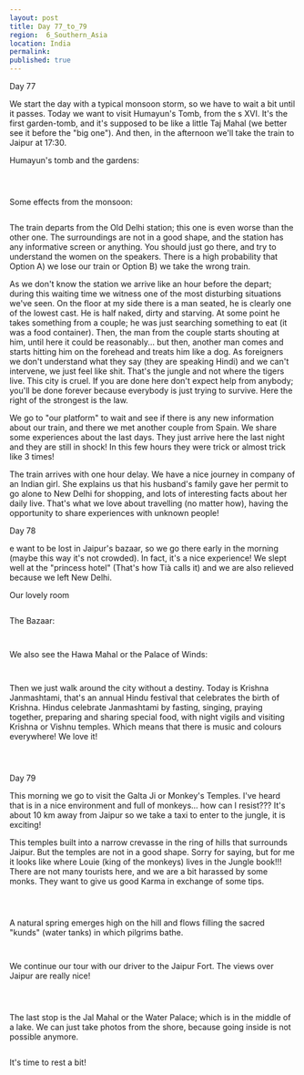 ```yaml
---
layout: post
title: Day 77_to_79
region:  6_Southern_Asia
location: India
permalink: 
published: true
---
```


Day 77

We start the day with a typical monsoon storm, so we have to wait a bit until it passes. Today we want to visit Humayun's Tomb, from the s XVI. It's the first garden-tomb, and it's supposed to be like a little Taj Mahal (we better see it before the "big one"). And then, in the afternoon we'll take the train to Jaipur at 17:30.

Humayun's tomb and the gardens:

<p><a
href="https://lh3.googleusercontent.com/tPa6DNIs3y3qqIEuKZ7VvkLvo0-8wPvYtUVeLcnVGNwJMRFsyVXVS5_lm6-qS1ke5K6SySYreMCdMfQgjmlx0IMEHCKHNcmN4rNQI-mdhsZo4a4Zd34A5ySx0XNEtk3EvUszPMV8u9Hlpm2eKt3wZngtq1MMUqjXasae3Ze_wkv8lhtXBQ4rQg9Ce3Ey8bKzWZnusIvfWmsKuEBHMIOXj5Qriwb-Yu0QQPv4vTudGjxz7Blnn_AdCdW6LLjSokSPGpASRAcqLR7KAnOQQF00rOkTQDfZugTQB3Riysy6-4E_ah-6dPJU3rS1hV52-a7P794jJ11sTvHqaO3fsT1jK73eh-z_jKHYLMwpBeMPq6RiDP8RKZ3ra6cTcpB-ABz_qy-zI627AjJjoC3Sh9E-hEEeD2hXCXhQ9opmI7v--K57DpPox-zoHBD0LcuhTJ7FykXmGWyc9WeguGNd6HyBOswkMqa4hgRRbf8fxy9K2hFcELZNiVQvSllgafjjxFYmjnZdjwBybtHwMQSLczwDCGt4bCcrqo1kPwJMDUvd9ybtJ-87PiYBvCf2o3R8XEeR6N496xdIrLB_FhxOfcu1uSH1umGEh5FOyI_SucY8z7DVYTH2D2BgbpIsXw1-hgyvAi5f58V-e0MwbnGqI1uMgBwALPj2xRCsTO2F5jl-7FKdZAnzN4YttvX4Rg=w836-h627-no"><img 
src="https://lh3.googleusercontent.com/tPa6DNIs3y3qqIEuKZ7VvkLvo0-8wPvYtUVeLcnVGNwJMRFsyVXVS5_lm6-qS1ke5K6SySYreMCdMfQgjmlx0IMEHCKHNcmN4rNQI-mdhsZo4a4Zd34A5ySx0XNEtk3EvUszPMV8u9Hlpm2eKt3wZngtq1MMUqjXasae3Ze_wkv8lhtXBQ4rQg9Ce3Ey8bKzWZnusIvfWmsKuEBHMIOXj5Qriwb-Yu0QQPv4vTudGjxz7Blnn_AdCdW6LLjSokSPGpASRAcqLR7KAnOQQF00rOkTQDfZugTQB3Riysy6-4E_ah-6dPJU3rS1hV52-a7P794jJ11sTvHqaO3fsT1jK73eh-z_jKHYLMwpBeMPq6RiDP8RKZ3ra6cTcpB-ABz_qy-zI627AjJjoC3Sh9E-hEEeD2hXCXhQ9opmI7v--K57DpPox-zoHBD0LcuhTJ7FykXmGWyc9WeguGNd6HyBOswkMqa4hgRRbf8fxy9K2hFcELZNiVQvSllgafjjxFYmjnZdjwBybtHwMQSLczwDCGt4bCcrqo1kPwJMDUvd9ybtJ-87PiYBvCf2o3R8XEeR6N496xdIrLB_FhxOfcu1uSH1umGEh5FOyI_SucY8z7DVYTH2D2BgbpIsXw1-hgyvAi5f58V-e0MwbnGqI1uMgBwALPj2xRCsTO2F5jl-7FKdZAnzN4YttvX4Rg=w836-h627-no" class="oversize" alt=""></a></p>

<p><a
href="https://lh3.googleusercontent.com/aRoFs1stinP28gwq0VqyvJk4r9zW0pCfwGpfj1mm226gGrvrpH87p78ukgQ8U6u03NxWPzVHFAETAPiZvKkwYUy9zem2VDp4jIDJwHw2s6BpHsbUYICMThGMyRAdOgUcpSZ_4tWyfakyWTGzyl0pbcKkGwKEHmGLOHzAm_ZJY780q4NOo7Hiia1ieqKmJ7eRu3BPBdzCYS6W97aQwEFwpi4c8LMxWlExso306kfUJj8Vz7Qf-sv9kSL_Mq7ePluyYdLUhqHFF2Gp6QMOhZReyeVcOWkJAcC5qGqLQKJ5NjlTpLrvUHKUtSC1cnvRs6B71-8NArJ6WNV5GrWChNRcgDvo-iqTGNxCRtGBuG5U_mcmtoFPEBLuEkYUtPb5nF5B9B9x97_hzgXD7mYDJ0VjrS11iPsfu6Uq23839dQu1FPuWCztQaUeRgaS0TfrYVNtrigVXDrQB7exSRsuP1Hv3mFLBHkvfiOOJKnBOMgVRRkaz8dkwrm1puyWv71ZMP6s4enWj0KeNgBQnOckyuWwCf0qEZtGT5J5qfFsIAeiwqdK8U_YGSUsJAXd1w8tFusNk_-amtvczHrfMObTWsg--MGkv4njUCu3bm-7t8caTmsM15sfmpJ45unz-3nXx5XIzdjOeT9QcwdqiFR6AklF5Ovob1kbICkO5X58SGizUI3yusticaeMOWAn4Q=w836-h627-no"><img 
src="https://lh3.googleusercontent.com/aRoFs1stinP28gwq0VqyvJk4r9zW0pCfwGpfj1mm226gGrvrpH87p78ukgQ8U6u03NxWPzVHFAETAPiZvKkwYUy9zem2VDp4jIDJwHw2s6BpHsbUYICMThGMyRAdOgUcpSZ_4tWyfakyWTGzyl0pbcKkGwKEHmGLOHzAm_ZJY780q4NOo7Hiia1ieqKmJ7eRu3BPBdzCYS6W97aQwEFwpi4c8LMxWlExso306kfUJj8Vz7Qf-sv9kSL_Mq7ePluyYdLUhqHFF2Gp6QMOhZReyeVcOWkJAcC5qGqLQKJ5NjlTpLrvUHKUtSC1cnvRs6B71-8NArJ6WNV5GrWChNRcgDvo-iqTGNxCRtGBuG5U_mcmtoFPEBLuEkYUtPb5nF5B9B9x97_hzgXD7mYDJ0VjrS11iPsfu6Uq23839dQu1FPuWCztQaUeRgaS0TfrYVNtrigVXDrQB7exSRsuP1Hv3mFLBHkvfiOOJKnBOMgVRRkaz8dkwrm1puyWv71ZMP6s4enWj0KeNgBQnOckyuWwCf0qEZtGT5J5qfFsIAeiwqdK8U_YGSUsJAXd1w8tFusNk_-amtvczHrfMObTWsg--MGkv4njUCu3bm-7t8caTmsM15sfmpJ45unz-3nXx5XIzdjOeT9QcwdqiFR6AklF5Ovob1kbICkO5X58SGizUI3yusticaeMOWAn4Q=w836-h627-no" class="oversize" alt=""></a></p>

<p><a
href="https://lh3.googleusercontent.com/4nwvXcbBnAN1BwIs-454g9aQCxZIYiTkyH3jTDxsvjcd48Tg4Y45enL1MQvng2tVAgnGFXp-3djTLQcVD__U7dZatOyWKD8ie9I4wi6UcuMW_cmPduf9nQSK8IU4FN_jRB-R7QXyziIReFv2Tl7goBuIb-71lvG3KN-Dg2Fi5LUXuNbAZhLjW81JRwPcTCGzJ6g6DzXCcgJbfPh0WFOGIeAKzx3cQ-UJfDEPPfAUqWypW52HCrT2oxSITKhPmomBECLqCp0T8lIE28gRiyKUSGlHaRP1XcYe0k0SFC5Jeo5Ns9nfnAyCsTXK2zMZm2QuEsHNnwM3amQK7XTUvQ2WoHRwTEp0enpfnS0rZeJw4yhjRBUip18LryIZM0rFfEgmJUoQUx1OmZIQBTmQA3ysn4w7jyQaLAUrW1Feui8VhuGsqXBPNU3mAyYBfhWUNYZkPU4qHGQoYSy5XhPj-FEs2qxZKKedHhelzJePWAid6QDja0gjmtFfkjZ-miBrc01h83D9G--FHm5zosvF77hkGCyzkVm8hPugZdnLH5oXeucvgNRMWeLR1_kcrZKRIWamLnvAedSBJDwgdFpVAcqDlBFFnGGFdtrs5A4TKtimSP85rYQUjOQhOoWx8xIJDud_h71wxF0j0xyRIH7_YSxbyN-QdMa4xbrMcwIY03yh_aMu568bbKZIjYueFg=w836-h627-no"><img 
src="https://lh3.googleusercontent.com/4nwvXcbBnAN1BwIs-454g9aQCxZIYiTkyH3jTDxsvjcd48Tg4Y45enL1MQvng2tVAgnGFXp-3djTLQcVD__U7dZatOyWKD8ie9I4wi6UcuMW_cmPduf9nQSK8IU4FN_jRB-R7QXyziIReFv2Tl7goBuIb-71lvG3KN-Dg2Fi5LUXuNbAZhLjW81JRwPcTCGzJ6g6DzXCcgJbfPh0WFOGIeAKzx3cQ-UJfDEPPfAUqWypW52HCrT2oxSITKhPmomBECLqCp0T8lIE28gRiyKUSGlHaRP1XcYe0k0SFC5Jeo5Ns9nfnAyCsTXK2zMZm2QuEsHNnwM3amQK7XTUvQ2WoHRwTEp0enpfnS0rZeJw4yhjRBUip18LryIZM0rFfEgmJUoQUx1OmZIQBTmQA3ysn4w7jyQaLAUrW1Feui8VhuGsqXBPNU3mAyYBfhWUNYZkPU4qHGQoYSy5XhPj-FEs2qxZKKedHhelzJePWAid6QDja0gjmtFfkjZ-miBrc01h83D9G--FHm5zosvF77hkGCyzkVm8hPugZdnLH5oXeucvgNRMWeLR1_kcrZKRIWamLnvAedSBJDwgdFpVAcqDlBFFnGGFdtrs5A4TKtimSP85rYQUjOQhOoWx8xIJDud_h71wxF0j0xyRIH7_YSxbyN-QdMa4xbrMcwIY03yh_aMu568bbKZIjYueFg=w836-h627-no" class="oversize" alt=""></a></p>

Some effects from the monsoon:

<p><a
href="https://lh3.googleusercontent.com/Lr6080Bt_SqwpNGRRzTT1YPLK945QKVkglg8qqnrB50XVP0AapVAvDHEP99oYVe-q1V70_pYLa5e20tgS4kGgh2A8DAWrVSaLrIh46s2yQ6d9dXt59Op7DUF4y70kv6wNgRNa6aAnJD_qDn_m5GE8lWIMqFxqDEjvj1hkbDkGQdyVq-_2Ug-TJGvBh2teuZ5njXhmmm2HBOS4M3I5b0I0dgPqR8k1DDW7LWN5-cWWvtfy3nEZbkA8hZ1HDjBStV7DmTo0JB861UrmgFWJDOE_1R87VA7_k19m3RWP_WFqlfd4DCCYEDucuyl4jyb8FG5-8Rdmu343vEiH7MB1T9d5P4UKcstFzYJ8MhYbbcLTBAybJYL-NLU7n9qPCkRMhtcR_CVu9TOMsNtCRt56BmlTIaCX8lraWkGzuGywdlTUIElKJJbEiSyAX1fRphpNnyI7G2x3ADQd-zvJoHVoMkgKZ1KLqvZJXPWdLauSrqZRrKFFGCVGrXWiglAFH6Ac0lNMK-6PIHcbeNpuqps6ilUjvVwWZ5hiwjA5fCTldAr66Jqdp3_D_noJd-EiX57kujGZZ0Cb0nj0zEmKWhJBGcNY3BsgJ3UqiZppj6ClcteGPNYXSTaAm1_Ni9LVfdhHc3JTk-RWKTcLWCUilRRMWmZBiCe0Klu3NoAPnG2Hg8aLxLh6cIXC_eLUwuxZQ=w546-h307-k-no"><img 
src="https://lh3.googleusercontent.com/Lr6080Bt_SqwpNGRRzTT1YPLK945QKVkglg8qqnrB50XVP0AapVAvDHEP99oYVe-q1V70_pYLa5e20tgS4kGgh2A8DAWrVSaLrIh46s2yQ6d9dXt59Op7DUF4y70kv6wNgRNa6aAnJD_qDn_m5GE8lWIMqFxqDEjvj1hkbDkGQdyVq-_2Ug-TJGvBh2teuZ5njXhmmm2HBOS4M3I5b0I0dgPqR8k1DDW7LWN5-cWWvtfy3nEZbkA8hZ1HDjBStV7DmTo0JB861UrmgFWJDOE_1R87VA7_k19m3RWP_WFqlfd4DCCYEDucuyl4jyb8FG5-8Rdmu343vEiH7MB1T9d5P4UKcstFzYJ8MhYbbcLTBAybJYL-NLU7n9qPCkRMhtcR_CVu9TOMsNtCRt56BmlTIaCX8lraWkGzuGywdlTUIElKJJbEiSyAX1fRphpNnyI7G2x3ADQd-zvJoHVoMkgKZ1KLqvZJXPWdLauSrqZRrKFFGCVGrXWiglAFH6Ac0lNMK-6PIHcbeNpuqps6ilUjvVwWZ5hiwjA5fCTldAr66Jqdp3_D_noJd-EiX57kujGZZ0Cb0nj0zEmKWhJBGcNY3BsgJ3UqiZppj6ClcteGPNYXSTaAm1_Ni9LVfdhHc3JTk-RWKTcLWCUilRRMWmZBiCe0Klu3NoAPnG2Hg8aLxLh6cIXC_eLUwuxZQ=w546-h307-k-no" class="oversize" alt=""></a></p>


The train departs from the Old Delhi station; this one is even worse than the other one. The surroundings are not in a good shape, and the station has any informative screen or anything. You should just go there, and try to understand the women on the speakers. There is a high probability that Option A) we lose our train or Option B) we take the wrong train.

As we don't know the station we arrive like an hour before the depart; during this waiting time we witness one of the most disturbing situations we've seen. On the floor at my side there is a man seated, he is clearly one of the lowest cast. He is half naked, dirty and starving. At some point he takes something from a couple; he was just searching something to eat (it was a food container). Then, the man from the couple starts shouting at him, until here it could be reasonably... but then, another man comes and starts hitting him on the forehead and treats him like a dog. As foreigners we don't understand what they say (they are speaking Hindi) and we can't intervene, we just feel like shit. That's the jungle and not where the tigers live. This city is cruel. If you are done here don't expect help from anybody; you'll be done forever because everybody is just trying to survive. Here the right of the strongest is the law.

We go to "our platform" to wait and see if there is any new information about our train, and there we met another couple from Spain. We share some experiences about the last days. They just arrive here the last night and they are still in shock! In this few hours they were trick or almost trick like 3 times!

The train arrives with one hour delay. We have a nice journey in company of an Indian girl. She explains us that his husband's family gave her permit to go alone to New Delhi for shopping, and lots of interesting facts about her daily live. That's what we love about travelling (no matter how), having the opportunity to share experiences with unknown people! 

Day 78

e want to be lost in Jaipur's bazaar, so we go there early in the morning (maybe this way it's not crowded). In fact, it's a nice experience! We slept well at the "princess hotel" (That's how Tià calls it) and we are also relieved because we left New Delhi.

Our lovely room

<p><a
href="https://lh3.googleusercontent.com/_QWuCOrB4YGObp1oguHR5EsvxAMG-XDXimq14qJ6pDQLzKhrlTnPiCvc9vv9nRPtK8fK3tAvCT97CSxgbYAvLmY3bEyOlvhRX_SyirzGcex9JK5nMmQf6pO43cxsL2jK6d47dw9pjNHsb9ryXqXaF4jxO1bLpopJDwpsE8kIDgu5ceQGycvYmv7oH22m2cFZUVJwYkuC2nI2v316hT6E_fbdmdVKSaDxbNn3LwD9Hemcx0Dv73PvC8ZWcsbPR8yf1LlrH_l9ljLW8AhEn3xjr0xbGn3U__fN1zLfb9cTxNPlAxDh1H9XNfMwsNprK9GbxQyOd0AzPoTZqId6e12qG1amQR5koaz7VZ_jm0M-P8M30q2H5_M88AdtjYuILfpgmQG10PMWmLcj-RohHgdsGIIBnR8y0n8zE61SuK1WsmgUD2X5a6CWMnR7Dvu-84NlYLa0Ncz-zFrFmzlv9ZZtw9EXXlcExE3Nbs8_j-08tDsp5e8-YkOh8-RtXz7wtwZv-Ap7VuskUDb7dDvDLe8Sbbdireth02h40yaJ-GIG2WT578Lujg-lSbJPfZAxDEqSDFpO6PtMF44tc27HnOHuG53tbp01FDUGDpOQ0sndaLigqwxFdfjWUi5j2RCGVr_4yKnLR8C5zhS-qTZOtGT478WqNgcoycgOlmWrtDJEVAH9FjQuyByLJkNIQQ=w1115-h627-no"><img 
src="https://lh3.googleusercontent.com/_QWuCOrB4YGObp1oguHR5EsvxAMG-XDXimq14qJ6pDQLzKhrlTnPiCvc9vv9nRPtK8fK3tAvCT97CSxgbYAvLmY3bEyOlvhRX_SyirzGcex9JK5nMmQf6pO43cxsL2jK6d47dw9pjNHsb9ryXqXaF4jxO1bLpopJDwpsE8kIDgu5ceQGycvYmv7oH22m2cFZUVJwYkuC2nI2v316hT6E_fbdmdVKSaDxbNn3LwD9Hemcx0Dv73PvC8ZWcsbPR8yf1LlrH_l9ljLW8AhEn3xjr0xbGn3U__fN1zLfb9cTxNPlAxDh1H9XNfMwsNprK9GbxQyOd0AzPoTZqId6e12qG1amQR5koaz7VZ_jm0M-P8M30q2H5_M88AdtjYuILfpgmQG10PMWmLcj-RohHgdsGIIBnR8y0n8zE61SuK1WsmgUD2X5a6CWMnR7Dvu-84NlYLa0Ncz-zFrFmzlv9ZZtw9EXXlcExE3Nbs8_j-08tDsp5e8-YkOh8-RtXz7wtwZv-Ap7VuskUDb7dDvDLe8Sbbdireth02h40yaJ-GIG2WT578Lujg-lSbJPfZAxDEqSDFpO6PtMF44tc27HnOHuG53tbp01FDUGDpOQ0sndaLigqwxFdfjWUi5j2RCGVr_4yKnLR8C5zhS-qTZOtGT478WqNgcoycgOlmWrtDJEVAH9FjQuyByLJkNIQQ=w1115-h627-no" class="oversize" alt=""></a></p>

The Bazaar:

<p><a
href="https://lh3.googleusercontent.com/mP3wpMxGpQR6gL8dRp9JhTTHAg-TbPIP3QlVX8xe5G-euhVvEqLEjqQlAJIBSDSALNO95jBFcGC5WhwUw1z6Zv0GJ4XKJLFo_M0xoUuC8JK9PKBiIk4LXF0wDGpd6ZRd6xLEgBKIg1DvQIXPdOOJFrWByy7D4iW1BHnm7NC_AqN2t4PkOPEZHZ1vER2alD49PQKmdHq-PGwFuG2wHEPOo2jx7V_2iDveuQIgjaXalU325R_3OW0bzASBsYbGenUvQjrbrSh9PcUTFMV3QRhaUZSNbQhQLl18E1yPFQeLZHjY0-ibYfLMmG5GyY-HjzAgQkzXFi7L2tZMBrbDyvyA04NdZXGILAzrubONbzOyfSDSw_tw4pizsb4MJWHcfOP30eDePdyBIFc4__I5PnfDUXAOrkFZr2ESBZnZasYS65fNTp58UsxvfqcLO9hy13ePu45Ir-BejhjYuRaHvSIrgZUxlBfrk0ef6AMMsaLoQ8_Oj-JdzVPCjpbycoa15JxobpkyavpXavowx3cuOdI2-DsjVzGISTamugldE0i2X-9u0xBHAgFbDoSs-F50FGhELQo_XgTncpoo1hiyoVMipPWwK4Xuo1P4Civ5upffMi04fiekmgj5-4pz__iSxhGSX3OrseMOPxYlgQTv6JdvpUbDLPTQh5u3evye3q7fEuRBR_kBXUznfac1lw=w471-h627-no"><img 
src="https://lh3.googleusercontent.com/mP3wpMxGpQR6gL8dRp9JhTTHAg-TbPIP3QlVX8xe5G-euhVvEqLEjqQlAJIBSDSALNO95jBFcGC5WhwUw1z6Zv0GJ4XKJLFo_M0xoUuC8JK9PKBiIk4LXF0wDGpd6ZRd6xLEgBKIg1DvQIXPdOOJFrWByy7D4iW1BHnm7NC_AqN2t4PkOPEZHZ1vER2alD49PQKmdHq-PGwFuG2wHEPOo2jx7V_2iDveuQIgjaXalU325R_3OW0bzASBsYbGenUvQjrbrSh9PcUTFMV3QRhaUZSNbQhQLl18E1yPFQeLZHjY0-ibYfLMmG5GyY-HjzAgQkzXFi7L2tZMBrbDyvyA04NdZXGILAzrubONbzOyfSDSw_tw4pizsb4MJWHcfOP30eDePdyBIFc4__I5PnfDUXAOrkFZr2ESBZnZasYS65fNTp58UsxvfqcLO9hy13ePu45Ir-BejhjYuRaHvSIrgZUxlBfrk0ef6AMMsaLoQ8_Oj-JdzVPCjpbycoa15JxobpkyavpXavowx3cuOdI2-DsjVzGISTamugldE0i2X-9u0xBHAgFbDoSs-F50FGhELQo_XgTncpoo1hiyoVMipPWwK4Xuo1P4Civ5upffMi04fiekmgj5-4pz__iSxhGSX3OrseMOPxYlgQTv6JdvpUbDLPTQh5u3evye3q7fEuRBR_kBXUznfac1lw=w471-h627-no" class="oversize" alt=""></a></p>

<p><a
href="https://lh3.googleusercontent.com/JeAHHArZwsRNhj1P3RicSwl1xYRNt4V2zwynu_ZW4U_14SiGlTKOjvhtTBMozMJX7Jciz2TARHXGZeQGCntXB77aY5EjhVLU5JcpC_Uin66foVC6UDw2Rdb_U-LlQ77wHJfPRfvQZcUw0P_V3xdwYj4U_Gkg5XzFQXamFqIZDce_SDmzoCqSRwvPqjtl37fqnyGHoYTXjiQliCZFLIythCXAMwVRPD-7a4QfZc22ToL2Y0fwQLlK9vAqsranWU7RJcUVYWG6cYh73jtvS9MOVifN25o1wV_44lvYG0Iqk42bVNsMaaUkllJ6KYEUS5brjMU0ADSdTMs9kDg_9RGBFqe6T--UkW3Y2rginYDD685Kt5_zhHEnYSA4_XEZkzuGaRHmTWIZkeLBIlX0o9Ix22aCchYH_e_20pMn1jarlU1D5bFAX4Qtdn76RPESfZbnhLkxT40cGXCz0TYCeQT9OnydZpBLnlzRw8A-Y6yFBbogfAywIgyZzo3hSkBwtdH5avUNkm3lObZQF7huTdN8g6QgGcJpAvivS2v0wA8ujOwdHQ1CLfLFE-XamE7ATdBGIoBKy4DuRJx3MdgHSDZCI_Ce-qWf-RtABybcE_3JYPMsPnRrPuDGuVP4FX_alhHUh7h8I1ySTIGZ6f0U2G2OgWObX-RDFJmh2cNLG423gCzpiKGJVuTJF-2glA=w836-h627-no"><img 
src="https://lh3.googleusercontent.com/JeAHHArZwsRNhj1P3RicSwl1xYRNt4V2zwynu_ZW4U_14SiGlTKOjvhtTBMozMJX7Jciz2TARHXGZeQGCntXB77aY5EjhVLU5JcpC_Uin66foVC6UDw2Rdb_U-LlQ77wHJfPRfvQZcUw0P_V3xdwYj4U_Gkg5XzFQXamFqIZDce_SDmzoCqSRwvPqjtl37fqnyGHoYTXjiQliCZFLIythCXAMwVRPD-7a4QfZc22ToL2Y0fwQLlK9vAqsranWU7RJcUVYWG6cYh73jtvS9MOVifN25o1wV_44lvYG0Iqk42bVNsMaaUkllJ6KYEUS5brjMU0ADSdTMs9kDg_9RGBFqe6T--UkW3Y2rginYDD685Kt5_zhHEnYSA4_XEZkzuGaRHmTWIZkeLBIlX0o9Ix22aCchYH_e_20pMn1jarlU1D5bFAX4Qtdn76RPESfZbnhLkxT40cGXCz0TYCeQT9OnydZpBLnlzRw8A-Y6yFBbogfAywIgyZzo3hSkBwtdH5avUNkm3lObZQF7huTdN8g6QgGcJpAvivS2v0wA8ujOwdHQ1CLfLFE-XamE7ATdBGIoBKy4DuRJx3MdgHSDZCI_Ce-qWf-RtABybcE_3JYPMsPnRrPuDGuVP4FX_alhHUh7h8I1ySTIGZ6f0U2G2OgWObX-RDFJmh2cNLG423gCzpiKGJVuTJF-2glA=w836-h627-no" class="oversize" alt=""></a></p>

We also see the Hawa Mahal or the Palace of Winds:

<p><a
href="https://lh3.googleusercontent.com/57lFSbVZmxj7vXZpg4zcqVjIxclcOHzl-bSMhFKqI4TLk_S9Ii7i73VJjY6ihir8-Or3XQ9dVWj8KsUBfYZSmCIeDnVTFfP_ne4kFffAUhlRD5zan3cQs30r5kVsxVlsQL96dsiqgP8yjRph4UcvIqnXv4XE2-zOj2S-rBrnYeC6WbarTeXDAfy3qUBa-LXpi6YjZLQzymchTDMfX5xS0deuVby6xktcx_-rzRz4QtaBeohqNByy3lD_j1pHWzDN9wLaWJVVJvoL_9_FVwCDLTD9It9ch58J1UdS9tkxCfjw3Iw36rGFZvMEkjTpMThiLOmlDXJR-48Nw_B6z0YAQYKkFaYyCVY0ax7pzsfMUEt01VhGzdFvT1Vp3HiRMrdisd8RNAWlajWXjf-EX_pku1YAPV9RV-uz-wzhizMu3SkoOkTEo3mj0ErNWWCSWbDr-l2JzpxpMV-QaOwnaFNIJtZjWnPviOcDmfpfCeeAtZvbZBFzJpln-hRti3K35mT2EeLNFVDWsj9aoY0iHnL97gfL8QEWBHa_xgHDF7Fo47W5V4f05_36akgSf_p8MNthIoNhp79p2NcgouGDzTPI8eBIS7luQGIe69PYbIL3arE5hDkRGBY3ElUEMFE4muYTlnOTIHbItPwTRuXBxRayGEiZxKsGb_RVzXw-fO2SV1r7IFURgJ3INr_QIw=w836-h627-no"><img 
src="https://lh3.googleusercontent.com/57lFSbVZmxj7vXZpg4zcqVjIxclcOHzl-bSMhFKqI4TLk_S9Ii7i73VJjY6ihir8-Or3XQ9dVWj8KsUBfYZSmCIeDnVTFfP_ne4kFffAUhlRD5zan3cQs30r5kVsxVlsQL96dsiqgP8yjRph4UcvIqnXv4XE2-zOj2S-rBrnYeC6WbarTeXDAfy3qUBa-LXpi6YjZLQzymchTDMfX5xS0deuVby6xktcx_-rzRz4QtaBeohqNByy3lD_j1pHWzDN9wLaWJVVJvoL_9_FVwCDLTD9It9ch58J1UdS9tkxCfjw3Iw36rGFZvMEkjTpMThiLOmlDXJR-48Nw_B6z0YAQYKkFaYyCVY0ax7pzsfMUEt01VhGzdFvT1Vp3HiRMrdisd8RNAWlajWXjf-EX_pku1YAPV9RV-uz-wzhizMu3SkoOkTEo3mj0ErNWWCSWbDr-l2JzpxpMV-QaOwnaFNIJtZjWnPviOcDmfpfCeeAtZvbZBFzJpln-hRti3K35mT2EeLNFVDWsj9aoY0iHnL97gfL8QEWBHa_xgHDF7Fo47W5V4f05_36akgSf_p8MNthIoNhp79p2NcgouGDzTPI8eBIS7luQGIe69PYbIL3arE5hDkRGBY3ElUEMFE4muYTlnOTIHbItPwTRuXBxRayGEiZxKsGb_RVzXw-fO2SV1r7IFURgJ3INr_QIw=w836-h627-no" class="oversize" alt=""></a></p>

<p><a
href="https://lh3.googleusercontent.com/gKO5j5-wxnkVgeJ9XNM47kwjEzZph0Cp1G5ROE__-20ZhiTzWj1zo-aOjwOEF_fKfeG3clt4LuvrA3BiN5M0tri06HpNDc6ZKtTd2VToxjWMiRYyZygW00vwKhiZDh-AuHQ2cedbqMjbPVQciu_6YX19MK34lT-JUEpEnTCt9EjICGaPpw0xkppGeT3TvhDwCb55Fl6jYjzlUi9Zsqpt5Nm7BO7V1YMG57PR3MJFz809HBnrnr8GpQgIcduFm9AVYOInvhMacAMScxXJTicobumgBFAXL5lb45Az5sGNnSCTTwvoSiv5jTcBl6KUlwfYyf0iWKu97Ngb1OLFCLCGy-3-a8qyQgJGt3RcXVrlYOjH9Ws0hi3K_mZcSId_CEueSUE8VCXVOH-lD0ssCHNnEw1ko0mqHeGbsAkECKVbzvjU69j755ahNYYbjPM0YseQVl2ppM0JYNKM646ZuR0Tps-eKjvHp9rSVzehHry3zTfv1mmThAdTkNjAIUyLWfneGTMJhqHej9q4a4JuHm__k2fxSrR8muNCqahAfmztPPwu2a3rU76g8KICKDm4rIxXQyIF82XtoYTWuT2BoQT6GdyiRrC08fniAKXCi0mUyKVkdMT7C_ix-VUwzdLO-cdft48atV22JR2UEDtJcjFwBeuIhfTGxrEBfA-t05BVcNZoXc1JUmJ4hOYYog=w836-h627-no"><img 
src="https://lh3.googleusercontent.com/gKO5j5-wxnkVgeJ9XNM47kwjEzZph0Cp1G5ROE__-20ZhiTzWj1zo-aOjwOEF_fKfeG3clt4LuvrA3BiN5M0tri06HpNDc6ZKtTd2VToxjWMiRYyZygW00vwKhiZDh-AuHQ2cedbqMjbPVQciu_6YX19MK34lT-JUEpEnTCt9EjICGaPpw0xkppGeT3TvhDwCb55Fl6jYjzlUi9Zsqpt5Nm7BO7V1YMG57PR3MJFz809HBnrnr8GpQgIcduFm9AVYOInvhMacAMScxXJTicobumgBFAXL5lb45Az5sGNnSCTTwvoSiv5jTcBl6KUlwfYyf0iWKu97Ngb1OLFCLCGy-3-a8qyQgJGt3RcXVrlYOjH9Ws0hi3K_mZcSId_CEueSUE8VCXVOH-lD0ssCHNnEw1ko0mqHeGbsAkECKVbzvjU69j755ahNYYbjPM0YseQVl2ppM0JYNKM646ZuR0Tps-eKjvHp9rSVzehHry3zTfv1mmThAdTkNjAIUyLWfneGTMJhqHej9q4a4JuHm__k2fxSrR8muNCqahAfmztPPwu2a3rU76g8KICKDm4rIxXQyIF82XtoYTWuT2BoQT6GdyiRrC08fniAKXCi0mUyKVkdMT7C_ix-VUwzdLO-cdft48atV22JR2UEDtJcjFwBeuIhfTGxrEBfA-t05BVcNZoXc1JUmJ4hOYYog=w836-h627-no" class="oversize" alt=""></a></p>

Then we just walk around the city without a destiny. Today is Krishna Janmashtami, that's an annual Hindu festival that celebrates the birth of Krishna. Hindus celebrate Janmashtami by fasting, singing, praying together, preparing and sharing special food, with night vigils and visiting Krishna or Vishnu temples. Which means that there is music and colours everywhere! We love it!

<p><a
href="https://lh3.googleusercontent.com/_-dD-RJ-IBb5kUu2-aypAAlsM8BhgZM8MZiMhcKJ6jvTia7wVj3moRPqmpG78ZWfmCObxUYvI8FzSfzSd-CHuPZd6IBuw9W5PIAgENLhP2m14lS_C6dZOz2aHrfoud6CbXNOoOWByDkl0WaYk8scxYeL_uBkilh3e7QY5tYW6AuiGn9QvNKNHqcr1l3tEfcqbdwJZrgqXsih5wLV3_QcaSGu7FJlxrHhPDJBpCdbn5CLE209qcfXT45UECGXRqohABNx9SmFJjfHhoziZx-1iPl6i3hz5w_7g7OsPGWF3YAkkBrBVPC8cIuR4_ciYt9EdIK6Zei2bR5WkvJLKzsOlkkgKeDgOJEjWh4yNE5m6A_-jK3LmHwqB4-DzZWhSjbhBt2zm1_RBNmI6x6-GUeTlKmFZTSN-hpxdOj15-SNCORgFnbJmpu8EzehLWTKbfdN4CVRcEmIwGVE5iezIj8rZZ9a6QU4LYv-DyJASp51GLUYubv0GC5UM6QccW1uJ3xV1FDQSaUY_cZ6l71PIO_nwh_mAl1bQfzmuY64IUeZQ7NxGz9EY6iHMfUfOjeBZiQVEJeX0HlQjPt1bR1NV0X1S-uplLXTvpU5YmyWq4ueHo8ByMg8xO_99A2YnBLI6tDnm_bPkjeD6m9hjv7OE3ly9X46jxZj4A9zavps207uFTEgqSKV0bk2Mx4ZyQ=w471-h627-no"><img 
src="https://lh3.googleusercontent.com/_-dD-RJ-IBb5kUu2-aypAAlsM8BhgZM8MZiMhcKJ6jvTia7wVj3moRPqmpG78ZWfmCObxUYvI8FzSfzSd-CHuPZd6IBuw9W5PIAgENLhP2m14lS_C6dZOz2aHrfoud6CbXNOoOWByDkl0WaYk8scxYeL_uBkilh3e7QY5tYW6AuiGn9QvNKNHqcr1l3tEfcqbdwJZrgqXsih5wLV3_QcaSGu7FJlxrHhPDJBpCdbn5CLE209qcfXT45UECGXRqohABNx9SmFJjfHhoziZx-1iPl6i3hz5w_7g7OsPGWF3YAkkBrBVPC8cIuR4_ciYt9EdIK6Zei2bR5WkvJLKzsOlkkgKeDgOJEjWh4yNE5m6A_-jK3LmHwqB4-DzZWhSjbhBt2zm1_RBNmI6x6-GUeTlKmFZTSN-hpxdOj15-SNCORgFnbJmpu8EzehLWTKbfdN4CVRcEmIwGVE5iezIj8rZZ9a6QU4LYv-DyJASp51GLUYubv0GC5UM6QccW1uJ3xV1FDQSaUY_cZ6l71PIO_nwh_mAl1bQfzmuY64IUeZQ7NxGz9EY6iHMfUfOjeBZiQVEJeX0HlQjPt1bR1NV0X1S-uplLXTvpU5YmyWq4ueHo8ByMg8xO_99A2YnBLI6tDnm_bPkjeD6m9hjv7OE3ly9X46jxZj4A9zavps207uFTEgqSKV0bk2Mx4ZyQ=w471-h627-no" class="oversize" alt=""></a></p>

<p><a
href="https://lh3.googleusercontent.com/qOGu-fbAjc4sFicKjhkRgYzAVuetkVxZOD0fGBwZ7BcZMPxwxHkUhRhxJyxTMvwautQw9EfDjLEBpE_qCkTV8I5FcWg5j_r5pS1C0Pg_atCa-sn2omvurkzPNYmTlZg3P_HBf8KsOItnhwkY_DowN2g_Xfu5GhZRhu_8CZVNwWO66ijfaL1aFuvuaM4VBTLUP77J9GZgCgVyrw-1E8FivncZMFXROiqOykRurFN5OK7mjAMHnJxrYtkEx4CKMoLY50nr--o5Oku_Q1Jb5y-mJN8Wn29hGNVH-FiIMFlTJwqmPbJdr7m_tPcJfV7w4yVq2lJnrM7gbNCpekMJwDdVmfP5HIFsytzV-STAoZmUas31NF70XqLbiS-Xij064_qtfax074vE9VtbXOKQoh0yaFjlOzMmGcCOOoFVWRb5zWRm0KYeG2jXhry3xW-YTvF9cnffJ2eyB-iPiOfZxcVfPdl2HJ77AXio82VQl8qeQ8kvpPS0iJj_-eHsL8fRAGhIYh2AWwlzINm14TgjNl7Fk8cRUaI6a-pWDm28dq3ZhltqEVgaS_NzCm_PToiPN-bJ9V8js8sx_XJo09oAqT-dPVO_91UTG8AhI88Nz_lYOk6w5yxzbRkLYgw4OpSsG37aPnUMIyeyg-Ya-L47Ic5p2BkkxqZBc82OUrpAoE5Gc3ScDRCwTDOAD5KpWQ=w836-h627-no"><img 
src="https://lh3.googleusercontent.com/qOGu-fbAjc4sFicKjhkRgYzAVuetkVxZOD0fGBwZ7BcZMPxwxHkUhRhxJyxTMvwautQw9EfDjLEBpE_qCkTV8I5FcWg5j_r5pS1C0Pg_atCa-sn2omvurkzPNYmTlZg3P_HBf8KsOItnhwkY_DowN2g_Xfu5GhZRhu_8CZVNwWO66ijfaL1aFuvuaM4VBTLUP77J9GZgCgVyrw-1E8FivncZMFXROiqOykRurFN5OK7mjAMHnJxrYtkEx4CKMoLY50nr--o5Oku_Q1Jb5y-mJN8Wn29hGNVH-FiIMFlTJwqmPbJdr7m_tPcJfV7w4yVq2lJnrM7gbNCpekMJwDdVmfP5HIFsytzV-STAoZmUas31NF70XqLbiS-Xij064_qtfax074vE9VtbXOKQoh0yaFjlOzMmGcCOOoFVWRb5zWRm0KYeG2jXhry3xW-YTvF9cnffJ2eyB-iPiOfZxcVfPdl2HJ77AXio82VQl8qeQ8kvpPS0iJj_-eHsL8fRAGhIYh2AWwlzINm14TgjNl7Fk8cRUaI6a-pWDm28dq3ZhltqEVgaS_NzCm_PToiPN-bJ9V8js8sx_XJo09oAqT-dPVO_91UTG8AhI88Nz_lYOk6w5yxzbRkLYgw4OpSsG37aPnUMIyeyg-Ya-L47Ic5p2BkkxqZBc82OUrpAoE5Gc3ScDRCwTDOAD5KpWQ=w836-h627-no" class="oversize" alt=""></a></p>

<p><a
href="https://lh3.googleusercontent.com/zVR9EVJ8QPVzjU_eMFtlqZWrBVPffOWFG6yIUxJFn7wUadOgTV4Gaq9NI7MbNpF5hmVB41uDTIisxa4JKjjqkA6dmwctafcXwgdkQ2X6B7gT9HFQz1M2r-UjOKhFDQG2WQzzQBYHm2tga63YtI5qrpknvvkspsmOoe7zb-gkAxnwFOj4PVwQs7RilbLt5nhU1W2FxLwz72UpyOcy2MzvnOzFsU5rLq5d2XGeE6ZtzqAeRrKe-BzzEHjwbRaYH1zYs4J8Lp6k4tdJ1GtUGMHhOl3-RUQhk9qLYxOFnEdKFJ2Sec7evY_ATwM740aOfmfLu1sRza5ueS-mBxM8Dj0k0qbWwIMEx1xZ-1Qe30eu5lFR0WuS9DW8XU3G5udc0SGsK5GvjZeaCWCHDK99P7musunAGNKpedKXMRp6gteBBoQfwhOQ0evpGufQU2EMG5cnUIIhyjfeuyLYGZqsMi5Mcs0xxfN6Yf1TmpRzMmKEobASDAK9hWTEr9dy0RaF1Gh_emcUSuY8WeUDL27CXeGMoFRWkbmu_E7v7Jr066uCVCMcxUj0CsnN5O-DgtjwpPF9NBGFvJVvVhqgSkgIJuPWSxA3zdyFnUpzXYN28D5WSiFSbf3a_uIEnRR7Siox1VIUC9c1CKq7gcaJ0r6XMyKc0E0MeWTaGudrLvcGFcpnENqFQFjKyjtBePnb2Q=w836-h627-no"><img 
src="https://lh3.googleusercontent.com/zVR9EVJ8QPVzjU_eMFtlqZWrBVPffOWFG6yIUxJFn7wUadOgTV4Gaq9NI7MbNpF5hmVB41uDTIisxa4JKjjqkA6dmwctafcXwgdkQ2X6B7gT9HFQz1M2r-UjOKhFDQG2WQzzQBYHm2tga63YtI5qrpknvvkspsmOoe7zb-gkAxnwFOj4PVwQs7RilbLt5nhU1W2FxLwz72UpyOcy2MzvnOzFsU5rLq5d2XGeE6ZtzqAeRrKe-BzzEHjwbRaYH1zYs4J8Lp6k4tdJ1GtUGMHhOl3-RUQhk9qLYxOFnEdKFJ2Sec7evY_ATwM740aOfmfLu1sRza5ueS-mBxM8Dj0k0qbWwIMEx1xZ-1Qe30eu5lFR0WuS9DW8XU3G5udc0SGsK5GvjZeaCWCHDK99P7musunAGNKpedKXMRp6gteBBoQfwhOQ0evpGufQU2EMG5cnUIIhyjfeuyLYGZqsMi5Mcs0xxfN6Yf1TmpRzMmKEobASDAK9hWTEr9dy0RaF1Gh_emcUSuY8WeUDL27CXeGMoFRWkbmu_E7v7Jr066uCVCMcxUj0CsnN5O-DgtjwpPF9NBGFvJVvVhqgSkgIJuPWSxA3zdyFnUpzXYN28D5WSiFSbf3a_uIEnRR7Siox1VIUC9c1CKq7gcaJ0r6XMyKc0E0MeWTaGudrLvcGFcpnENqFQFjKyjtBePnb2Q=w836-h627-no" class="oversize" alt=""></a></p>

Day 79

This morning we go to visit the Galta Ji or Monkey's Temples. I've heard that is in a nice environment and full of monkeys... how can I resist??? It's about 10 km away from Jaipur so we take a taxi to enter to the jungle, it is exciting!

This temples built into a narrow crevasse in the ring of hills that surrounds Jaipur. But the temples are not in a good shape. Sorry for saying, but for me it looks like where Louie (king of the monkeys) lives in the Jungle book!!! There are not many tourists here, and we are a bit harassed by some monks. They want to give us good Karma in exchange of some tips.

<p><a
href="https://lh3.googleusercontent.com/9fxqDybVbarnWcq2SWc9TSQ2Q-UqpQw9apnG_ySB0bWQVc2uI2_jC4McB4CDzbGBVhadgZYYz8oI6y1i2k-S4HJKvE21uCo09hzPk0XSWkq8fkxzui4Ov_OZpGxfGA2bM1GijQ1l72yfmTdwWFs6aDX4dRPG7PgzKKdJCsfn3h-cSiXrlXvXVsFEM-Br7N4qeUgk1vElnX5yXt_6gRRkQYXhK8TwfFZ6e0mC8SkD9rzjTwivR9KODtxsVfV_dBB_p76i96zlo-YdOlDMr1bPv5MMmylkKNv9Nk6l94CegfM3bnh4DZjs0V-54qz1wFO1jQP1SWXepisTP13QPP1aQFO2LxYcgAoq_Q7EWWVfCVuxqwM6Xjjja5UA-tuEVUeVZdjbFO4FLX6eoGImQmAGX---QIn6zDv3y8QytXvbfeU2VmQHO8IGDAvtg9WonQVS35yWSYMn_vPrmAnJHABZUlIOmPiUp8f62dP7oB6zxtghb6AGDrRg0Q8hVSvAHR0zMpQ1VvfcLQEDoryJOwEoibnhwvHbbNzqxMe42DJ5Gn9yp4rCklfKNXAIBUuds_2ANeUPNvaVvMjazxcCS67uAghARx-47bHpcPWOdXn_27_LiUICPIdb2a1PsxSlx_G5I8cVvSaEZQjM7jgzidVsQFQFhv8N4oTDqqKHiQsxwM4O99o9xT7CxoM9CA=w836-h627-no"><img 
src="https://lh3.googleusercontent.com/9fxqDybVbarnWcq2SWc9TSQ2Q-UqpQw9apnG_ySB0bWQVc2uI2_jC4McB4CDzbGBVhadgZYYz8oI6y1i2k-S4HJKvE21uCo09hzPk0XSWkq8fkxzui4Ov_OZpGxfGA2bM1GijQ1l72yfmTdwWFs6aDX4dRPG7PgzKKdJCsfn3h-cSiXrlXvXVsFEM-Br7N4qeUgk1vElnX5yXt_6gRRkQYXhK8TwfFZ6e0mC8SkD9rzjTwivR9KODtxsVfV_dBB_p76i96zlo-YdOlDMr1bPv5MMmylkKNv9Nk6l94CegfM3bnh4DZjs0V-54qz1wFO1jQP1SWXepisTP13QPP1aQFO2LxYcgAoq_Q7EWWVfCVuxqwM6Xjjja5UA-tuEVUeVZdjbFO4FLX6eoGImQmAGX---QIn6zDv3y8QytXvbfeU2VmQHO8IGDAvtg9WonQVS35yWSYMn_vPrmAnJHABZUlIOmPiUp8f62dP7oB6zxtghb6AGDrRg0Q8hVSvAHR0zMpQ1VvfcLQEDoryJOwEoibnhwvHbbNzqxMe42DJ5Gn9yp4rCklfKNXAIBUuds_2ANeUPNvaVvMjazxcCS67uAghARx-47bHpcPWOdXn_27_LiUICPIdb2a1PsxSlx_G5I8cVvSaEZQjM7jgzidVsQFQFhv8N4oTDqqKHiQsxwM4O99o9xT7CxoM9CA=w836-h627-no" class="oversize" alt=""></a></p>

<p><a
href="https://lh3.googleusercontent.com/VPsrwCouAvPhwePHoEVBNHD8_Cg7aFCk3x4u0vXOWGnwMEdn_1ckynJbt0QUMDBimofcTzZT9xq3o6CfPT3kRxpdOoT0D_YaEASlye0PbX1OuWa3_W1vAKVOjQmT3cmT609Ibb4GuZQUtKfk9PwMoMl2fDUIYkm5b4_krWcKXJJ3oTcuUcNzxfiq5vywnL4C4qaBOWQ7BVHCNxvX6q71kV2H5LWoo8_R0f5MD5H2LqMP7EV_FxbreTA5me9J7q473_9fqE2yCF0PwTYNYN5j_t8JDg5HLIibMBNGe9wPDaBxaEKuAG_1LQrb-1bBkqhagdSeoG-MUKC9pxM_vPzGDueyS-Br0iQHJ2DaVOdynPJQaaXm5uvJYGl3TQZCBIraedsh1yCGKymwfKR-v93S4reDr0zhtyUg4dM1hNjE1oOrKJq_sY0PbkY4clwsQohwlb2znHl82tAPWfGH4nfYhGaevLSt7AtbaDSNwRlffKxEgQOX4QeXSckhxuWzhIeJ9FvwqR-jjk5Jb8L_g5qQ4u4g5pTcjJ0c1Z2zahi7aSBVG9BhQZGa_iR0YWmB0-lqKCYtMctE7WJMrIa1BIbRcteu6eIpuVf7sd5srZRgEQso25yQGnRr4x9Kn_F9LjcVhunKbN5d62tgYjk7naCHLz3tc03quXLfWP0xrHHfu6O3mUxymCqQECe5bQ=w836-h627-no"><img 
src="https://lh3.googleusercontent.com/VPsrwCouAvPhwePHoEVBNHD8_Cg7aFCk3x4u0vXOWGnwMEdn_1ckynJbt0QUMDBimofcTzZT9xq3o6CfPT3kRxpdOoT0D_YaEASlye0PbX1OuWa3_W1vAKVOjQmT3cmT609Ibb4GuZQUtKfk9PwMoMl2fDUIYkm5b4_krWcKXJJ3oTcuUcNzxfiq5vywnL4C4qaBOWQ7BVHCNxvX6q71kV2H5LWoo8_R0f5MD5H2LqMP7EV_FxbreTA5me9J7q473_9fqE2yCF0PwTYNYN5j_t8JDg5HLIibMBNGe9wPDaBxaEKuAG_1LQrb-1bBkqhagdSeoG-MUKC9pxM_vPzGDueyS-Br0iQHJ2DaVOdynPJQaaXm5uvJYGl3TQZCBIraedsh1yCGKymwfKR-v93S4reDr0zhtyUg4dM1hNjE1oOrKJq_sY0PbkY4clwsQohwlb2znHl82tAPWfGH4nfYhGaevLSt7AtbaDSNwRlffKxEgQOX4QeXSckhxuWzhIeJ9FvwqR-jjk5Jb8L_g5qQ4u4g5pTcjJ0c1Z2zahi7aSBVG9BhQZGa_iR0YWmB0-lqKCYtMctE7WJMrIa1BIbRcteu6eIpuVf7sd5srZRgEQso25yQGnRr4x9Kn_F9LjcVhunKbN5d62tgYjk7naCHLz3tc03quXLfWP0xrHHfu6O3mUxymCqQECe5bQ=w836-h627-no" class="oversize" alt=""></a></p>

<p><a
href="https://lh3.googleusercontent.com/F9QzWUDR70OZmuV7GCNWu4ZOhghFr84fk2TQIZTC3Ih6tVj0KZcNL30K6Pd76DwVA4rDSwV2Qy5FM5KCeQVzT_JxneM1mq5jIXzKVgnQdp40clw3x2_5_Mq4J9fEdl8Zmhc9YRroGApbgSQl7weP8Z7lDMsBB79psRZQZkhWg27Et_3taYP4Qz5B6JV5lW_eawJXQGxS9UGnfr9IN8g-HyCDtq4Lq3DZqGDh_mA7C5n1bIBWi499dbztgdLarx-RMy-FmfwnPRnqevfHcdHut4EUTM2SpGpVe99jvz1E92ZK_2n81sX-wOQwlQb6PAgMfdDjTWOsfpnb4Uy8sidyns6gM1Qi6NxnEAIbMn0ETkyEVMilSuB0n-iOXj9juzpFSCk5UCtL0qmUO1toAWLZLPWxQ9TZGVLhr-Om3e0Rz2WCIhcZ47NeUp9lCA-n80-gcjWrs2ZdU9_mqXqznYC53dU1nWRXPploMT-eTYnQtpg4Xjun0yOvyuqxLoELku5RpzgMzFPjPQ33RQEn4I7ap7MGY3m6E0DKlvhSgr4048krVDWrO8KXQeU-piRUhn1akbqMi8Dm-i-KGVdgxHzcUHzbd_K4LnV_9RY47bM0NkARWcWOeLsycyCo_kegVhFR5e-9SiifZCQ8g_0t3bQC2NGkD8Hqpr1zHnalbcZwx6ZHUwf80c66kdKSNQ=w836-h627-no"><img 
src="https://lh3.googleusercontent.com/F9QzWUDR70OZmuV7GCNWu4ZOhghFr84fk2TQIZTC3Ih6tVj0KZcNL30K6Pd76DwVA4rDSwV2Qy5FM5KCeQVzT_JxneM1mq5jIXzKVgnQdp40clw3x2_5_Mq4J9fEdl8Zmhc9YRroGApbgSQl7weP8Z7lDMsBB79psRZQZkhWg27Et_3taYP4Qz5B6JV5lW_eawJXQGxS9UGnfr9IN8g-HyCDtq4Lq3DZqGDh_mA7C5n1bIBWi499dbztgdLarx-RMy-FmfwnPRnqevfHcdHut4EUTM2SpGpVe99jvz1E92ZK_2n81sX-wOQwlQb6PAgMfdDjTWOsfpnb4Uy8sidyns6gM1Qi6NxnEAIbMn0ETkyEVMilSuB0n-iOXj9juzpFSCk5UCtL0qmUO1toAWLZLPWxQ9TZGVLhr-Om3e0Rz2WCIhcZ47NeUp9lCA-n80-gcjWrs2ZdU9_mqXqznYC53dU1nWRXPploMT-eTYnQtpg4Xjun0yOvyuqxLoELku5RpzgMzFPjPQ33RQEn4I7ap7MGY3m6E0DKlvhSgr4048krVDWrO8KXQeU-piRUhn1akbqMi8Dm-i-KGVdgxHzcUHzbd_K4LnV_9RY47bM0NkARWcWOeLsycyCo_kegVhFR5e-9SiifZCQ8g_0t3bQC2NGkD8Hqpr1zHnalbcZwx6ZHUwf80c66kdKSNQ=w836-h627-no" class="oversize" alt=""></a></p>

A natural spring emerges high on the hill and flows filling the sacred "kunds" (water tanks) in which pilgrims bathe.

<p><a
href="https://lh3.googleusercontent.com/mHcoEMRl-hGrjX9eKbLQ5JP3b3hVvc4eYn8OIJrCyb_cjrI_mgjQaVJ7wts1Iz8UqCAUWH_Ou6Z8f3Gal_uzys7KkNinasLpts8nIG8cAIAIW6UOG0tpH-u2UYXg5ZGcUFgwFTgNEK8zQLWLMTF1q35WqfjE9O_NzhCfHe3WDDu9BDdndJoJqFUDWE_Pa0qw04skVgIr5TRYrDexDZQvJHH3_0gEMwh1-QFsZEGwEr7fa0uwjbgPBgmt4QrUKvaywr-1XW2o1P1mNLkEIaVU3uc3DEo9MUVuvPD9lUkYx_BPiER9RWExID1DxeAfR3iaB15uZ2Kz3ygjDAa7zf77wDSHywkOjgIkLfYU6bQMn9SiwbjMsTcnDcreMlzzilNodF4vYcdCEsPEhlMEnsCsgWdr8GWIwCOceRqPviy6V0Iu2_wEkB1lDnjzvtqmevHEZY7hXFeXym-1MbK7RZWgwEtGyQiAWeueVL-5sEkrJEI5GIDWQsW9C3hCxtx84HpFMZZPHWmDIBD8mx50-3ic3YlsbuwRWUVSXORtgH_1BvLrn0aoJWdmxBNlm87q4NTsmE5aILtpMQX6Ji-1PSey9yIIXUNDsoSwJmJs2hJ-5aE881-HD9BqwxNwwoT2LL-v5W4RGwGTX1ak2eIAJ-E98i2rb2XGLr2T6FcfXJvaDLCPALDN_9eWtncYkQ=w836-h627-no"><img 
src="https://lh3.googleusercontent.com/mHcoEMRl-hGrjX9eKbLQ5JP3b3hVvc4eYn8OIJrCyb_cjrI_mgjQaVJ7wts1Iz8UqCAUWH_Ou6Z8f3Gal_uzys7KkNinasLpts8nIG8cAIAIW6UOG0tpH-u2UYXg5ZGcUFgwFTgNEK8zQLWLMTF1q35WqfjE9O_NzhCfHe3WDDu9BDdndJoJqFUDWE_Pa0qw04skVgIr5TRYrDexDZQvJHH3_0gEMwh1-QFsZEGwEr7fa0uwjbgPBgmt4QrUKvaywr-1XW2o1P1mNLkEIaVU3uc3DEo9MUVuvPD9lUkYx_BPiER9RWExID1DxeAfR3iaB15uZ2Kz3ygjDAa7zf77wDSHywkOjgIkLfYU6bQMn9SiwbjMsTcnDcreMlzzilNodF4vYcdCEsPEhlMEnsCsgWdr8GWIwCOceRqPviy6V0Iu2_wEkB1lDnjzvtqmevHEZY7hXFeXym-1MbK7RZWgwEtGyQiAWeueVL-5sEkrJEI5GIDWQsW9C3hCxtx84HpFMZZPHWmDIBD8mx50-3ic3YlsbuwRWUVSXORtgH_1BvLrn0aoJWdmxBNlm87q4NTsmE5aILtpMQX6Ji-1PSey9yIIXUNDsoSwJmJs2hJ-5aE881-HD9BqwxNwwoT2LL-v5W4RGwGTX1ak2eIAJ-E98i2rb2XGLr2T6FcfXJvaDLCPALDN_9eWtncYkQ=w836-h627-no" class="oversize" alt=""></a></p>

<p><a
href="https://lh3.googleusercontent.com/7n3akdQbkoXRZbOKwa8AdYWQeVcPYcqm8S54rV4qKCQXHLKxix6Tph62IJXAJzrXysSh-iyQGioiSB7krWEoK-LALKPiZsCEsUnqApSR4v_DIslrOii0N2of35N9KEeF-h3qp08DRBuboB1GJ6dBJ5uYgiPz1jv6WNdR8MjuWC0ESP_l4cwl7L9h2Jey3SEwlYyU0_OAStwLwMa64QXQ4DGpZu3qYfA_h6f49HvbqOIum1187tT3JqTTtrKih1nLEmTS3gA-pb19iAWhX6vA-HzlPXdssI9Qpj4dbkacykhKWfYr1du-g93MuKz4tbB1FEdooXfgELDv5Xb6t81xm7EBlrOsM0fkwAiJcoRIGRHgAldSXtatj34OsRo7N9A1yo5RN39zQEWmsoY5mhQVaE4Mr686FMERAAOdbVPaiag3K9fW6nfrkZrY4-BmKvPceLgzJ1WKkSMLi0w1cKhVJ1FdvWhDXWL3hDkpUWr5KcIW2YDqGiDREdckzATgQV5yHJm_fljs-aZfpABAad-hmUMv-w8qn5vEwfgmw0OaXuQ1Aa8jNSbOOm4ke8iiWvE8bdhowig1XXRwtDV7N66vtYnVPvVrLlzHnIEAPwEmGzlgNYWGYZZwH1az6WetRCCKkSWc8DEGHrQ950EIKson8o2-2-D9HyRak6gzu2eQ3CK8QAOujVC3YcaG-g=w377-h502-no"><img 
src="https://lh3.googleusercontent.com/7n3akdQbkoXRZbOKwa8AdYWQeVcPYcqm8S54rV4qKCQXHLKxix6Tph62IJXAJzrXysSh-iyQGioiSB7krWEoK-LALKPiZsCEsUnqApSR4v_DIslrOii0N2of35N9KEeF-h3qp08DRBuboB1GJ6dBJ5uYgiPz1jv6WNdR8MjuWC0ESP_l4cwl7L9h2Jey3SEwlYyU0_OAStwLwMa64QXQ4DGpZu3qYfA_h6f49HvbqOIum1187tT3JqTTtrKih1nLEmTS3gA-pb19iAWhX6vA-HzlPXdssI9Qpj4dbkacykhKWfYr1du-g93MuKz4tbB1FEdooXfgELDv5Xb6t81xm7EBlrOsM0fkwAiJcoRIGRHgAldSXtatj34OsRo7N9A1yo5RN39zQEWmsoY5mhQVaE4Mr686FMERAAOdbVPaiag3K9fW6nfrkZrY4-BmKvPceLgzJ1WKkSMLi0w1cKhVJ1FdvWhDXWL3hDkpUWr5KcIW2YDqGiDREdckzATgQV5yHJm_fljs-aZfpABAad-hmUMv-w8qn5vEwfgmw0OaXuQ1Aa8jNSbOOm4ke8iiWvE8bdhowig1XXRwtDV7N66vtYnVPvVrLlzHnIEAPwEmGzlgNYWGYZZwH1az6WetRCCKkSWc8DEGHrQ950EIKson8o2-2-D9HyRak6gzu2eQ3CK8QAOujVC3YcaG-g=w377-h502-no" class="oversize" alt=""></a></p>

We continue our tour with our driver to the Jaipur Fort. The views over Jaipur are really nice!

<p><a
href="https://lh3.googleusercontent.com/W6Jo4ybxo4lY2QvkEogJNdc0dLyXUsn7WaB9lZbDEfNe_RXtbEsAh12BkOhTgcjZNs8el2KJblN7Afa3grZBOnM6_nLPr2eLHN5PVowfNeXGVKtzmdLjmriOtX1u1xGvBVPFRHNG-UOW8z9ipOQBjEYW_VKchmAO3HwbxEMUAsXrAe3cj1UdjAYfy3u8FggU2Re-hP0EOnJ03HzGfdKvUrP77PWrmUHEWHjiellCu6otIbhfo02PXgOkkPbJRxH9-N8fz6lEe0AMD-PU3Y7xDH8NGoQaAmW9WWWIWEQ1g8B-VZbjxhRs3MSEhunrGA5AtHXPdPvKWJYzmyZi6Lfk-jMfL3HGRw31_ApKJlxXK8IHSKuzn_SCTYylfS2lHiUDkoLWTNYILW7Essgh12FT2UbTObb49CmXPCVClRRHIfPZU60SWGAUXZIzQcrrPA5TpPgAgoD_6io5QGTpNa-XmY9hlwUFhbLc3V2saZNBzboEsBQReXYckPJ5oQo-JXHfUeR9_cOlnNRGu7_zT4IBBqALjIcxHfJdJhOa4VQnE2pmiWaRoiQ1OncvgTRUK3tDeiCl9Wup_crsat6jlSBzppwhNkpop2MRNBa-bFGNORMApIuv5RJFPvQnVfK_QltmX8zthtnWG-PTBY9A64jAi3uC2dHO9vaebB5PGMqiqp87WcLlyu1Un3-Yxw=w836-h627-no"><img 
src="https://lh3.googleusercontent.com/W6Jo4ybxo4lY2QvkEogJNdc0dLyXUsn7WaB9lZbDEfNe_RXtbEsAh12BkOhTgcjZNs8el2KJblN7Afa3grZBOnM6_nLPr2eLHN5PVowfNeXGVKtzmdLjmriOtX1u1xGvBVPFRHNG-UOW8z9ipOQBjEYW_VKchmAO3HwbxEMUAsXrAe3cj1UdjAYfy3u8FggU2Re-hP0EOnJ03HzGfdKvUrP77PWrmUHEWHjiellCu6otIbhfo02PXgOkkPbJRxH9-N8fz6lEe0AMD-PU3Y7xDH8NGoQaAmW9WWWIWEQ1g8B-VZbjxhRs3MSEhunrGA5AtHXPdPvKWJYzmyZi6Lfk-jMfL3HGRw31_ApKJlxXK8IHSKuzn_SCTYylfS2lHiUDkoLWTNYILW7Essgh12FT2UbTObb49CmXPCVClRRHIfPZU60SWGAUXZIzQcrrPA5TpPgAgoD_6io5QGTpNa-XmY9hlwUFhbLc3V2saZNBzboEsBQReXYckPJ5oQo-JXHfUeR9_cOlnNRGu7_zT4IBBqALjIcxHfJdJhOa4VQnE2pmiWaRoiQ1OncvgTRUK3tDeiCl9Wup_crsat6jlSBzppwhNkpop2MRNBa-bFGNORMApIuv5RJFPvQnVfK_QltmX8zthtnWG-PTBY9A64jAi3uC2dHO9vaebB5PGMqiqp87WcLlyu1Un3-Yxw=w836-h627-no" class="oversize" alt=""></a></p>

<p><a
href="https://lh3.googleusercontent.com/dgk7wA4nFZldO_gfwSo9rhGpDj2ot0mhh3bANAd23l26eogz_P4mkZ7E27dWxR3ZXGaSU1FtcYtSz-b-bwWii3_7T-ADDXnUVFldBuZHEed1DfC-g2V_bsUMd-HmbQuhCVmtzgSxOayIrTwE8Pbdp_PJ7bW0Zr4auXePgRJdS-Mh4QZUz5slBAVcjx3LzKyfgblBo-VBFBmUjRoeGR--m_9Rx8WaCUzmuUiYNG3isiACcggEO5MLVVA3XIdhwpIpoGJqr-JI4IViAoeCzbDyLQljUVlTuwVr922DDBiW00Lr0xsgloWLVmlhfHkFH2BiZL7SJndgPi4UXBVrpuj60AIveDshuQZtZNOXsOOTVJchfL9ksusPhxTERxvhEDL-vpQL2nGtdndYNnhi8_pigiQ8T6uuNi-0sVbOm9j7i3X5YZoCV3ekrw6OA0d80pE9Zfpjmhs6XJF333rNxSt21Aq9z49wRSdtFCmdQIHW8VuAPsEolvQXVMF1pn2nmgNQfpeY1C7yvSligtXvwvcqvDffq0ZrqX7clYEcnr4UtpA8hZ7T14Oj0_XUo1ymRIaz18DD9nXmzsIdvTYNKc0w276qZ8eI8gnKDZO2NbJ5OhKtKOI4cRHYVQY1pqVa7Xil4k4PuKoziCtb3LUKJe-esBjaK-vBz0GxfTkXZc0D-Zp0C9yJLGKEWJmU7w=w836-h627-no"><img 
src="https://lh3.googleusercontent.com/dgk7wA4nFZldO_gfwSo9rhGpDj2ot0mhh3bANAd23l26eogz_P4mkZ7E27dWxR3ZXGaSU1FtcYtSz-b-bwWii3_7T-ADDXnUVFldBuZHEed1DfC-g2V_bsUMd-HmbQuhCVmtzgSxOayIrTwE8Pbdp_PJ7bW0Zr4auXePgRJdS-Mh4QZUz5slBAVcjx3LzKyfgblBo-VBFBmUjRoeGR--m_9Rx8WaCUzmuUiYNG3isiACcggEO5MLVVA3XIdhwpIpoGJqr-JI4IViAoeCzbDyLQljUVlTuwVr922DDBiW00Lr0xsgloWLVmlhfHkFH2BiZL7SJndgPi4UXBVrpuj60AIveDshuQZtZNOXsOOTVJchfL9ksusPhxTERxvhEDL-vpQL2nGtdndYNnhi8_pigiQ8T6uuNi-0sVbOm9j7i3X5YZoCV3ekrw6OA0d80pE9Zfpjmhs6XJF333rNxSt21Aq9z49wRSdtFCmdQIHW8VuAPsEolvQXVMF1pn2nmgNQfpeY1C7yvSligtXvwvcqvDffq0ZrqX7clYEcnr4UtpA8hZ7T14Oj0_XUo1ymRIaz18DD9nXmzsIdvTYNKc0w276qZ8eI8gnKDZO2NbJ5OhKtKOI4cRHYVQY1pqVa7Xil4k4PuKoziCtb3LUKJe-esBjaK-vBz0GxfTkXZc0D-Zp0C9yJLGKEWJmU7w=w836-h627-no" class="oversize" alt=""></a></p>

<p><a
href="https://lh3.googleusercontent.com/2rRLZerP8XLxEb3F1_TqPs1DPOIz4n4o4OOYkOiJYMX1MSuhAfBcr5WsMREBLifFYw1ayS3Gx4IHz6BJJhkQTBzGwqoYAQrWeEVw3FnZP1M2MavZTeW7sV4Ye9sawP6Ey7ZITqOUgko9bnT4HCJr-DIjP-G9YJI632t4Ba_QzMO7PwJ_-ZwMqzDSMgsKJ9tLPM2E2NQMLOw_E2GJDPPFJjFMaAw68PLw9nijhBkG9RAUEOK6mfM0TmkrUwDP2sF6px_tGDhaPpx44DlOuUVWTkODupwQWgIKOHcwrIthqmBM-ebDi4SfcxXDhnb0onfehH6ItoqUFz4uPtq7xADUpcoREWQxeI6FEgR50_nYH9jJ8fULzQrSaoMbW_SL4cu0tlj19-3x7IffT8R10tOYq4zbvksRWKRmKAxbPYIDzxsovdv7c2C0HTPu9hR7rsA_IyKQZA2CzUSQSdcQYh0BqhZhyPVrlhnT-04ogMud_VW8ojAnhYjiROHu_yatdZY7Wl9fNOndwWEL8ByDsEqAEwZdF_85fg2f6LG00mO0P8iHURr_BFI45WNNXP6nOwGO4YZ0NBFKDZL9_E0FJNVBObdvVpsJocb_EjuFJ87znv_pu-LpGLinFPOJ-G0FFmA0qYRy9dtZrAONKxJmY01ZGJbYh0KRy0g8pYnGZqzA8W0p65r3rrfh87c-Hg=w836-h627-no"><img 
src="https://lh3.googleusercontent.com/2rRLZerP8XLxEb3F1_TqPs1DPOIz4n4o4OOYkOiJYMX1MSuhAfBcr5WsMREBLifFYw1ayS3Gx4IHz6BJJhkQTBzGwqoYAQrWeEVw3FnZP1M2MavZTeW7sV4Ye9sawP6Ey7ZITqOUgko9bnT4HCJr-DIjP-G9YJI632t4Ba_QzMO7PwJ_-ZwMqzDSMgsKJ9tLPM2E2NQMLOw_E2GJDPPFJjFMaAw68PLw9nijhBkG9RAUEOK6mfM0TmkrUwDP2sF6px_tGDhaPpx44DlOuUVWTkODupwQWgIKOHcwrIthqmBM-ebDi4SfcxXDhnb0onfehH6ItoqUFz4uPtq7xADUpcoREWQxeI6FEgR50_nYH9jJ8fULzQrSaoMbW_SL4cu0tlj19-3x7IffT8R10tOYq4zbvksRWKRmKAxbPYIDzxsovdv7c2C0HTPu9hR7rsA_IyKQZA2CzUSQSdcQYh0BqhZhyPVrlhnT-04ogMud_VW8ojAnhYjiROHu_yatdZY7Wl9fNOndwWEL8ByDsEqAEwZdF_85fg2f6LG00mO0P8iHURr_BFI45WNNXP6nOwGO4YZ0NBFKDZL9_E0FJNVBObdvVpsJocb_EjuFJ87znv_pu-LpGLinFPOJ-G0FFmA0qYRy9dtZrAONKxJmY01ZGJbYh0KRy0g8pYnGZqzA8W0p65r3rrfh87c-Hg=w836-h627-no" class="oversize" alt=""></a></p>


The last stop is the Jal Mahal or the Water Palace; which is in the middle of a lake. We can just take photos from the shore, because going inside is not possible anymore.


<p><a
href="https://lh3.googleusercontent.com/bChCwL8lWhOLoLIWNld5nXpnzyas2WfW4-s_p2V0ssO-QiGmfXcjG7vLJYphbucxqGFY4wEkaAobDgz6ogbbDHSuVq_XRbVVIFBEkkfg0v3wd44tLk1qLiDOYSn-h7OyM5fb6JKss4SQuKn-SvcyszD6QDyCx2x4ijGkQ6Uegx4aR1nG2sJ2B-CIkJsW2pjn-ROYYxkl0lgqh20JVLa7eLq94q9ho-AdQrKHw7DyVplitTV9hUSu0eA8KslmHkSyW-5eQ7g3yodg93NqUAC1DC2CH-glNr0LLbb2r7kCCioMEMRZ0UXvVVPc5wYH5KwBc_HnPaM6NqhNxpUHmJ5tVqgFyuOo0DpPEfLUFclMxdP87fmgCsX5tGCqydDr-rJBBXy9lP3kgLzJ_yxjmi90nanKHFKBBLNfW0Eb8Y7_o81jbyL5qLiO5yhEJzl1KbLWK7bc0mAuDhgtP14RYMI1ZHWtho50h3PXKyiwS3ozJpRCE1_wRxghB9ukuc8l-pimA6cwI9OuJ29DFBDKtq2n9IDUeNjvudr7d0_waMjdaJ4OgqEltevB2pQWOxW3UrpLAjzK7mG0f1Z43xX4VS0yf7f70OOM5jAF18BWv7PHOY9ieIO6EunNmbzdcfe8uxUkLimA-kIXG8fPFuIxzHw-Eivh4fC8m878ztGlBtsei8x4z5Rk2lcGUhcnvw=w836-h627-no"><img 
src="https://lh3.googleusercontent.com/bChCwL8lWhOLoLIWNld5nXpnzyas2WfW4-s_p2V0ssO-QiGmfXcjG7vLJYphbucxqGFY4wEkaAobDgz6ogbbDHSuVq_XRbVVIFBEkkfg0v3wd44tLk1qLiDOYSn-h7OyM5fb6JKss4SQuKn-SvcyszD6QDyCx2x4ijGkQ6Uegx4aR1nG2sJ2B-CIkJsW2pjn-ROYYxkl0lgqh20JVLa7eLq94q9ho-AdQrKHw7DyVplitTV9hUSu0eA8KslmHkSyW-5eQ7g3yodg93NqUAC1DC2CH-glNr0LLbb2r7kCCioMEMRZ0UXvVVPc5wYH5KwBc_HnPaM6NqhNxpUHmJ5tVqgFyuOo0DpPEfLUFclMxdP87fmgCsX5tGCqydDr-rJBBXy9lP3kgLzJ_yxjmi90nanKHFKBBLNfW0Eb8Y7_o81jbyL5qLiO5yhEJzl1KbLWK7bc0mAuDhgtP14RYMI1ZHWtho50h3PXKyiwS3ozJpRCE1_wRxghB9ukuc8l-pimA6cwI9OuJ29DFBDKtq2n9IDUeNjvudr7d0_waMjdaJ4OgqEltevB2pQWOxW3UrpLAjzK7mG0f1Z43xX4VS0yf7f70OOM5jAF18BWv7PHOY9ieIO6EunNmbzdcfe8uxUkLimA-kIXG8fPFuIxzHw-Eivh4fC8m878ztGlBtsei8x4z5Rk2lcGUhcnvw=w836-h627-no" class="oversize" alt=""></a></p>

It's time to rest a bit!




